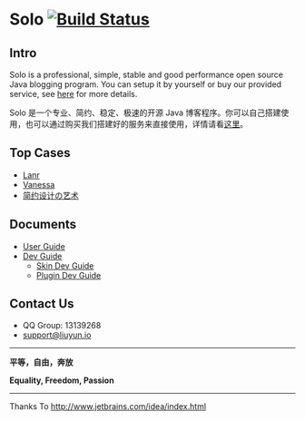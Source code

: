 # Solo [![Build Status](https://travis-ci.org/b3log/b3log-solo.png?branch=master)](https://travis-ci.org/b3log/b3log-solo)

## Intro

Solo is a professional, simple, stable and good performance open source Java blogging program. You can setup it by yourself or buy our provided service, see [here](http://b3log.org/services) for more details.

Solo 是一个专业、简约、稳定、极速的开源 Java 博客程序。你可以自己搭建使用，也可以通过购买我们搭建好的服务来直接使用，详情请看[这里](http://b3log.org/services)。

## Top Cases

* [Lanr](http://lanr.b3log.org)
* [Vanessa](http://vanessa.b3log.org)
* [简约设计の艺术](http://88250.b3log.org)

## Documents

* [User Guide](https://github.com/b3log/b3log-solo/wiki/Pre_installation)
* [Dev Guide](https://github.com/b3log/b3log-solo/wiki/Pre_dev)
  * [Skin Dev Guide](https://github.com/b3log/b3log-solo/wiki/Develop_steps)
  * [Plugin Dev Guide](https://docs.google.com/document/pub?id=15H7Q3EBo-44v61Xp_epiYY7vK_gPJLkQaT7T1gkE64w&pli=1)

## Contact Us

* QQ Group: 13139268
* support@liuyun.io

----

**平等，自由，奔放**

**Equality, Freedom, Passion**

----
Thanks To http://www.jetbrains.com/idea/index.html 
